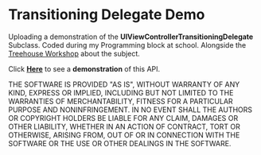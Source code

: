Transitioning Delegate Demo
=====================================
Uploading a demonstration of the <b>UIViewControllerTransitioningDelegate</b> Subclass. Coded during my Programming block at school. Alongside the <a href="http://www.teamtreehouse.com">Treehouse Workshop</a> about the subject.

Click <b><a href="https://www.dropbox.com/s/8yxa061v5x2zkv6/UIViewControllerTransitioningDelegate.mov">Here</a></b> to see a <b>demonstration</b> of this API.

THE SOFTWARE IS PROVIDED "AS IS", WITHOUT WARRANTY OF ANY KIND, EXPRESS OR
IMPLIED, INCLUDING BUT NOT LIMITED TO THE WARRANTIES OF MERCHANTABILITY,
FITNESS FOR A PARTICULAR PURPOSE AND NONINFRINGEMENT. IN NO EVENT SHALL THE
AUTHORS OR COPYRIGHT HOLDERS BE LIABLE FOR ANY CLAIM, DAMAGES OR OTHER
LIABILITY, WHETHER IN AN ACTION OF CONTRACT, TORT OR OTHERWISE, ARISING FROM,
OUT OF OR IN CONNECTION WITH THE SOFTWARE OR THE USE OR OTHER DEALINGS IN THE
SOFTWARE.
